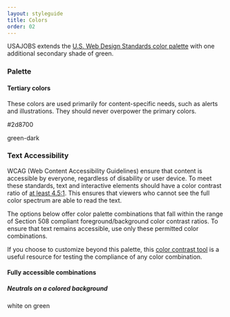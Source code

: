 ```yaml
---
layout: styleguide
title: Colors
order: 02
---
```


<p>USAJOBS extends the <a href="https://playbook.cio.gov/designstandards/visual-style/#colors">U.S. Web Design Standards color palette</a> with one additional secondary shade of green.</p>

<h3 class="usa-heading" id="palette">Palette</h3>

<h4 class="usa-heading">Tertiary colors</h4>

<p>These colors are used primarily for content-specific needs, such as alerts and illustrations. They should never overpower the primary colors.</p>

<div class="usa-grid-full usa-color-row">
  <div class="color-big">
    <div class="usa-color-short usa-color-green-dark">
    </div>
      <p class="usa-color-hex">#2d8700</p>
      <p class="usa-color-name">green-dark</p>
  </div>
</div>

<h3 class="usa-heading" id="text-accessibility">Text Accessibility</h3>

<p>WCAG (Web Content Accessibility Guidelines) ensure that content is accessible by everyone, regardless of disability or user device. To meet these standards, text and interactive elements should have a color contrast ratio of <a href="http://www.w3.org/TR/UNDERSTANDING-WCAG20/visual-audio-contrast-contrast.html">at least 4.5:1</a>. This ensures that viewers who cannot see the full color spectrum are able to read the text.</p>
<p>The options below offer color palette combinations that fall within the range of Section 508 compliant foreground/background color contrast ratios. To ensure that text remains accessible, use only these permitted color combinations.</p>
<p>If you choose to customize beyond this palette, this <a href="http://webaim.org/resources/contrastchecker/">color contrast tool</a> is a useful resource for testing the compliance of any color combination.</p>

<h4 class="usa-heading">Fully accessible combinations</h4>

<h5>Neutrals on a colored background</h5>

<div class="usa-grid-full">
  <div class="usa-width-one-half">
    <div class="usa-color-text usa-color-green-dark usa-color-text-white">
      white on green
    </div>
  </div>
</div>
